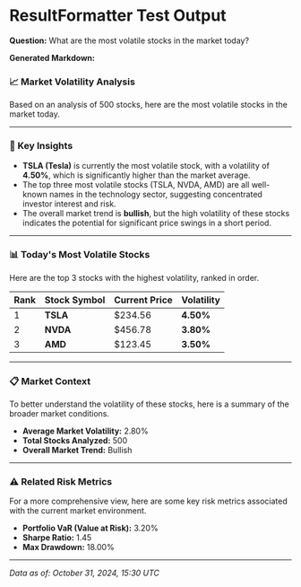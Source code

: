 # ResultFormatter Test Output

**Question:** What are the most volatile stocks in the market today?

**Generated Markdown:**

### 📈 Market Volatility Analysis

Based on an analysis of 500 stocks, here are the most volatile stocks in the market today.

---

### 🔑 Key Insights

*   **TSLA (Tesla)** is currently the most volatile stock, with a volatility of **4.50%**, which is significantly higher than the market average.
*   The top three most volatile stocks (TSLA, NVDA, AMD) are all well-known names in the technology sector, suggesting concentrated investor interest and risk.
*   The overall market trend is **bullish**, but the high volatility of these stocks indicates the potential for significant price swings in a short period.

---

### 📊 Today's Most Volatile Stocks

Here are the top 3 stocks with the highest volatility, ranked in order.

| Rank | Stock Symbol | Current Price | Volatility |
| :--- | :--- | :--- | :--- |
| 1 | **TSLA** | $234.56 | **4.50%** |
| 2 | **NVDA** | $456.78 | **3.80%** |
| 3 | **AMD** | $123.45 | **3.50%** |

---

### 📋 Market Context

To better understand the volatility of these stocks, here is a summary of the broader market conditions.

*   **Average Market Volatility:** 2.80%
*   **Total Stocks Analyzed:** 500
*   **Overall Market Trend:** Bullish

---

### ⚠️ Related Risk Metrics

For a more comprehensive view, here are some key risk metrics associated with the current market environment.

*   **Portfolio VaR (Value at Risk):** 3.20%
*   **Sharpe Ratio:** 1.45
*   **Max Drawdown:** 18.00%

---
*Data as of: October 31, 2024, 15:30 UTC*